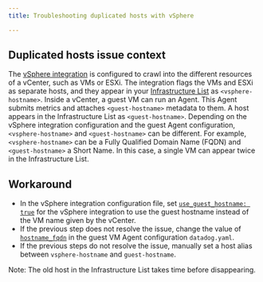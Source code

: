 ```yaml
---
title: Troubleshooting duplicated hosts with vSphere

---
```


## Duplicated hosts issue context

The [vSphere integration][1] is configured to crawl into the different resources of a vCenter, such as VMs or ESXi. The integration flags the VMs and ESXi as separate hosts, and they appear in your [Infrastructure List][2] as `<vsphere-hostname>`.
Inside a vCenter, a guest VM can run an Agent. This Agent submits metrics and attaches `<guest-hostname>` metadata to them. A host appears in the Infrastructure List as `<guest-hostname>`.
Depending on the vSphere integration configuration and the guest Agent configuration, `<vsphere-hostname>` and `<guest-hostname>` can be different. For example, `<vsphere-hostname>` can be a Fully Qualified Domain Name (FQDN) and `<guest-hostname>` a Short Name. In this case, a single VM can appear twice in the Infrastructure List.

## Workaround

* In the vSphere integration configuration file, set [`use_guest_hostname: true`][3] for the vSphere integration to use the guest hostname instead of the VM name given by the vCenter.
* If the previous step does not resolve the issue, change the value of [`hostname_fqdn`][4] in the guest VM Agent configuration `datadog.yaml`.
* If the previous steps do not resolve the issue, manually set a host alias between `vsphere-hostname` and `guest-hostname`.

Note: The old host in the Infrastructure List takes time before disappearing.

[1]: https://docs.datadoghq.com/integrations/vsphere/
[2]: https://app.datadoghq.com/infrastructure
[3]: https://github.com/DataDog/integrations-core/blob/21a90b00f603b00250c4baa6534e47ee5529ed3c/vsphere/datadog_checks/vsphere/data/conf.yaml.example#L301-L308
[4]: https://github.com/DataDog/datadog-agent/blob/6ba10dc8cd0c1aa89adcebe6b5941571caf25d50/pkg/config/config_template.yaml#L56-L61
